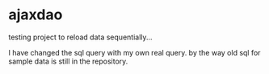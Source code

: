 # ajaxdao
testing project to reload data sequentially...

I have changed the sql query with my own real query. by the way old sql for sample data is still in the repository.
